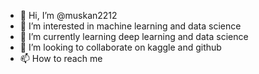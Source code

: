 - 👋 Hi, I’m @muskan2212
- 👀 I’m interested in machine learning and data science
- 🌱 I’m currently learning deep learning and data science
- 💞️ I’m looking to collaborate on kaggle and github
- 📫 How to reach me 

<!---
muskan2212/muskan2212 is a ✨ special ✨ repository because its `README.md` (this file) appears on your GitHub profile.
You can click the Preview link to take a look at your changes.
--->
